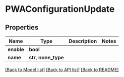 # PWAConfigurationUpdate


## Properties

Name | Type | Description | Notes
------------ | ------------- | ------------- | -------------
**enable** | **bool** |  | 
**name** | **str, none_type** |  | 

[[Back to Model list]](../#documentation-for-models) [[Back to API list]](../#documentation-for-api-endpoints) [[Back to README]](../)


